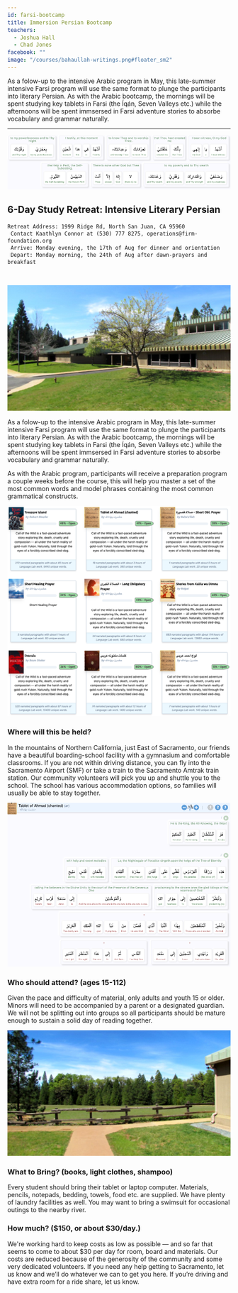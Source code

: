 ```yaml
---
id: farsi-bootcamp
title: Immersion Persian Bootcamp
teachers:
  - Joshua Hall
  - Chad Jones
facebook: ""
image: "/courses/bahaullah-writings.png#floater_sm2"
---
```


As a folow-up to the intensive Arabic program in May, this late-summer intensive Farsi program will use the same format to plunge the participants into literary Persian. As with the Arabic bootcamp, the mornings will be spent studying key tablets in Farsi (the Íqán, Seven Valleys etc.) while the afternoons will be spent immsersed in Farsi adventure stories to absorbe vocabulary and grammar naturally.

---


![intensive persian immersion program](/courses/sop-sshot.png#full)

## 6-Day Study Retreat: Intensive Literary Persian

```
Retreat Address: 1999 Ridge Rd, North San Juan, CA 95960
 Contact Kaathlyn Connor at (530) 777 8275, operations@firm-foundation.org
 Arrive: Monday evening, the 17th of Aug for dinner and orientation
 Depart: Monday morning, the 24th of Aug after dawn-prayers and breakfast
```

<br>

![school front](/courses/school-front2.jpg#floater2)

As a folow-up to the intensive Arabic program in May, this late-summer intensive Farsi program will use the same format to plunge the participants into literary Persian. As with the Arabic bootcamp, the mornings will be spent studying key tablets in Farsi (the Íqán, Seven Valleys etc.) while the afternoons will be spent immsersed in Farsi adventure stories to absorbe vocabulary and grammar naturally.

As with the Arabic program, participants will receive a preparation program a couple weeks before the course, this will help you master a set of the most common words and model phrases containing the most common grammatical constructs.

![library of persian books](/courses/library-sshot.png#floater)
### Where will this be held?

In the mountains of Northern California, just East of Sacramento, our friends have a beautiful boarding-school facility with a gymnasium and comfortable classrooms. If you are not within driving distance, you can fly into the Sacramento Airport (SMF) or take a train to the Sacramento Amtrak train station. Our community volunteers will pick you up and shuttle you to the school. The school has various accommodation options, so families will usually be able to stay together.


![software with tablet of ahmad](/courses/ahmad-sshot.png#floater2)
### Who should attend? (ages 15-112)

Given the pace and difficulty of material, only adults and youth 15 or older. Minors will need to be accompanied by a parent or a designated guardian. We will not be splitting out into groups so all participants should be mature enough to sustain a solid day of reading together.




![school field](/courses/school-field.jpg#floater)
### What to Bring? (books, light clothes, shampoo)

Every student should bring their tablet or laptop computer. Materials, pencils, notepads, bedding, towels, food etc. are supplied. We have plenty of laundry facilities as well. You may want to bring a swimsuit for occasional outings to the nearby river.

### How much? ($150, or about $30/day.)

We're working hard to keep costs as low as possible — and so far that seems to come to about $30 per day for room, board and materials. Our costs are reduced because of the generosity of the community and some very dedicated volunteers. If you need any help getting to Sacramento, let us know and we’ll do whatever we can to get you here. If you’re driving and have extra room for a ride share, let us know.

<br><br><br><br>
